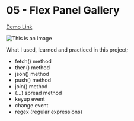# 05 - Flex Panel Gallery

[Demo Link](https://htmlpreview.github.io/?https://github.com/HakanOzdemir85/5_JavaScript-30-Days-Challenge/blob/main/05%20-%20Flex%20Panel%20Gallery/index.html)

![This is an image](https://github.com/HakanOzdemir85/5_JavaScript-30-Days-Challenge/blob/main/05%20-%20Flex%20Panel%20Gallery/ss1.png)

What I used, learned and practiced in this project;

- fetch() method
- then() method
- json() method
- push() method
- join() method
- (...) spread method
- keyup event
- change event
- regex (regular expressions)
